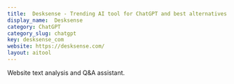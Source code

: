 ```yaml
---
title:  Desksense - Trending AI tool for ChatGPT and best alternatives
display_name:  Desksense
category: ChatGPT
category_slug: chatgpt
key: desksense_com
website: https://desksense.com/
layout: aitool
---
```


Website text analysis and Q&A assistant.
